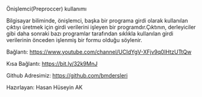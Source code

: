 Önişlemci(Preproccer) kullanımı

Bilgisayar biliminde, önişlemci, başka bir programa girdi olarak kullanılan çıktıyı üretmek için girdi verilerini işleyen bir programdır.Çıktının, derleyiciler gibi daha sonraki bazı programlar tarafından sıklıkla kullanılan girdi verilerinin önceden işlenmiş bir formu olduğu söylenir.

Bağlantı: https://www.youtube.com/channel/UCIdYgV-XFjv9q0IHtzUTtQw

Kısa Bağlantı: https://bit.ly/32k9MnJ

Github Adresimiz: https://github.com/bmdersleri

Hazırlayan: Hasan Hüseyin AK